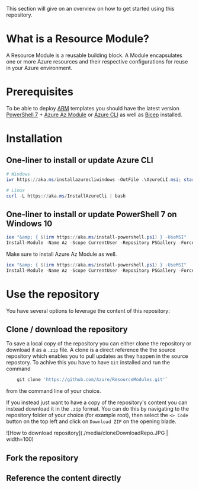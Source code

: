 This section will give on an overview on how to get started using this repository.

# What is a Resource Module?
A Resource Module is a reusable building block. A Module encapsulates one or more Azure resources and their respective configurations for reuse in your Azure environment.

# Prerequisites

To be able to deploy [ARM][AzureResourceManager] templates you should have the latest version [PowerShell 7][PowerShellDocs] + [Azure Az Module][InstallAzPs] or [Azure CLI](<https://docs.microsoft.com/en-us/cli/azure/>) as well as [Bicep][Bicep] installed.

# Installation

## One-liner to install or update Azure CLI

```PowerShell
# Windows
iwr https://aka.ms/installazurecliwindows -OutFile .\AzureCLI.msi; start msiexec.exe -Wait -ArgumentList '/I AzureCLI.msi /quiet'; rm .\AzureCLI.msi

# Linux
curl -L https://aka.ms/InstallAzureCli | bash
```

## One-liner to install or update PowerShell 7 on Windows 10

```PowerShell
iex "&amp; { $(irm https://aka.ms/install-powershell.ps1) } -UseMSI"
Install-Module -Name Az -Scope CurrentUser -Repository PSGallery -Force
```

Make sure to install Azure Az Module as well.

```PowerShell
iex "&amp; { $(irm https://aka.ms/install-powershell.ps1) } -UseMSI"
Install-Module -Name Az -Scope CurrentUser -Repository PSGallery -Force
```

# Use the repository

You have several options to leverage the content of this repository:

## Clone / download the repository
To save a local copy of the repository you can either clone the repository or download it as a `.zip` file.
A clone is a direct reference the the source repository which enables you to pull updates as they happen in the source repostory. To achive this you have to have `Git` installed and run the command

```PowerShell
    git clone 'https://github.com/Azure/ResourceModules.git'`
```

from the command line of your choice.

If you instead just want to have a copy of the repository's content you can instead download it in the `.zip` format. You can do this by navigating to the repository folder of your choice (for example root), then select the `<> Code` button on the top left and click on `Download ZIP` on the opening blade.

![How to download repository](./media/cloneDownloadRepo.JPG | width=100)


## Fork the repository

## Reference the content directly


<!-- References -->

<!-- External -->
[Bicep]: <https://github.com/Azure/bicep>
[Az]: <https://img.shields.io/powershellgallery/v/Az.svg?style=flat-square&label=Az>
[AzGallery]: <https://www.powershellgallery.com/packages/Az/>
[PowerShellCore]: <https://github.com/PowerShell/PowerShell/releases/latest>
[InstallAzPs]: <https://docs.microsoft.com/en-us/powershell/azure/install-az-ps>
[AzureResourceManager]: <https://docs.microsoft.com/en-us/azure/azure-resource-manager/management/overview>

<!-- Docs -->
[PowerShellDocs]: <https://docs.microsoft.com/en-us/powershell/>
